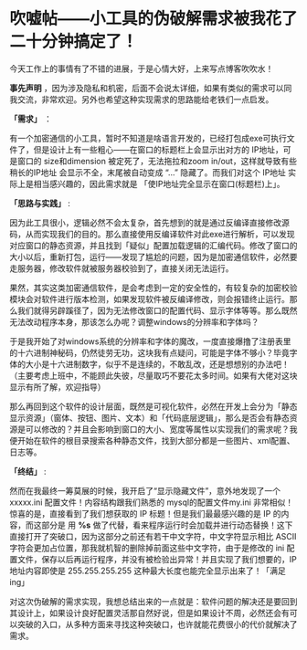 # 吹嘘帖——小工具的伪破解需求被我花了二十分钟搞定了！

今天工作上的事情有了不错的进展，于是心情大好，上来写点博客吹吹水！

**事先声明** ，因为涉及隐私和机密，后面不会说太详细，如果有类似的需求可以同我交流，非常欢迎。另外也希望这种实现需求的思路能给老铁们一点启发。

**「需求」** ：

有一个加密通信的小工具，暂时不知道是啥语言开发的，已经打包成exe可执行文件了，但是设计上有一些粗心——在窗口的标题栏上会显示出对方的 IP地址，可是窗口的 size和dimension 被定死了，无法拖拉和zoom in/out，这样就导致有些 稍长的IP地址 会显示不全，末尾被自动变成 “...” 隐藏了。而我们对这个 IP地址 实际上是相当感兴趣的，因此需求就是 「使IP地址完全显示在窗口(标题栏)上」。

**「思路与实践」** :

因为此工具很小，逻辑必然不会太复杂，首先想到的就是通过反编译直接修改源码，从而实现我们的目的。那么直接使用反编译软件对此exe进行解析，可以发现对应窗口的静态资源，并且找到「疑似」配置加载逻辑的汇编代码。修改了窗口的大小以后，重新打包，运行——发现了尴尬的问题，因为是加密通信软件，必然要走服务器，修改软件就被服务器校验到了，直接关闭无法运行。

果然，其实这类加密通信软件，是会考虑到一定的安全性的，有较复杂的加密校验模块会对软件进行版本检测，如果发现软件被反编译修改，则会报错终止运行。那么我们就得另辟蹊径了，因为无法修改窗口的配置代码、显示字体等等。那么既然无法改动程序本身，那该怎么办呢？调整windows的分辨率和字体吗？

于是我开始了对windows系统的分辨率和字体的魔改，一度直接爆撸了注册表里的十六进制神秘码，仍然徒劳无功，这块我有点疑问，可能是字体不够小？毕竟字体的大小是十六进制数字，似乎不是连续的，不敢乱改，还是想想别的办法吧！（主要考虑上班中，不能顾此失彼，尽量取巧不要花太多时间。如果有大佬对这块显示有所了解，欢迎指导）

那么再回到这个软件的设计层面，既然是可视化软件，必然在开发上会分为「静态显示资源」（窗体、按钮、图片、文本）和「代码底层逻辑」，那么是否会有静态资源是可以修改的？并且会影响到窗口的大小、宽度等属性以实现我们的需求呢？我便开始在软件的根目录搜索各种静态文件，找到大部分都是一些图片、xml配置、日志等。

**「终结」** :

然而在我最终一筹莫展的时候，我开启了“显示隐藏文件”，意外地发现了一个 xxxxx.ini 配置文件！内容结构跟我们熟悉的 mysql的配置文件my.ini 非常相似！惊喜的是，直接看到了我们想获取的 IP 标题！但是我们最最感兴趣的是 IP 的内容，而这部分是 用 **%s** 做了代替，看来程序运行时会加载并进行动态替换！这下直接打开了突破口，因为这部分之前还有若干中文字符，中文字符显示相比 ASCII 字符会更加占位置，那我就机智的删除掉前面这些中文字符，由于是修改的 ini 配置文件，保存以后再运行程序，并没有被检验出异常！并且实现了我们想要的，IP 地址内容即使是 255.255.255.255 这种最大长度也能完全显示出来了！「满足ing」



对这次伪破解的需求实现，我想总结出来的一点就是：软件问题的解决还是要回到其设计上，如果设计良好配置灵活那自然好说，但是如果设计不周，必然还会有可以突破的入口，从多种方面来寻找这种突破口，也许就能花费很小的代价就解决了需求。